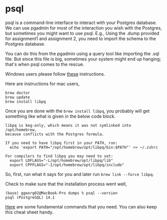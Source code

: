 # psql

psql is a command-line interface to interact with your Postgres database. We can use pgadmin for most of the interaction you wish with the Postgres, but sometimes you might want to use psql. E.g., Using the .dump provided for assignment1 and assignment 2, you need to import the schema to the Postgres database. 

You can do this from the pgadmin using a query tool like importing the .sql file. But since this file is big, sometimes your system might end up hanging; that's when psql comes to the rescue. 

Windows users please follow [these](https://www.postgresql.org/download/windows/) instructions.

Here are instructions for mac users,

```
brew doctor
brew update
brew install libpq
```

Once you are done with the `brew install libpq`, you probably will get something like what is given in the below code block.

```
libpq is keg-only, which means it was not symlinked into /opt/homebrew,
because conflicts with the Postgres formula.

If you need to have libpq first in your PATH, run:
  echo 'export PATH="/opt/homebrew/opt/libpq/bin:$PATH"' >> ~/.zshrc

For compilers to find libpq you may need to set:
  export LDFLAGS="-L/opt/homebrew/opt/libpq/lib"
  export CPPFLAGS="-I/opt/homebrew/opt/libpq/include"

```
So, first, run what it says for you and later run `brew link --force libpq`.

Check to make sure that the installation process went well,

```
(base) ggeorg02@MacBook-Pro dumps % psql --version         
psql (PostgreSQL) 14.1
```

[Here](https://www.postgresqltutorial.com/psql-commands/) are some fundamental commands that you need. You can also keep this cheat sheet handy.